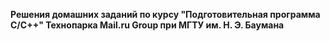 <b>Решения домашних заданий по курсу "Подготовительная программа C/C++" Технопарка Mail.ru Group при МГТУ им. Н. Э. Баумана</b>
